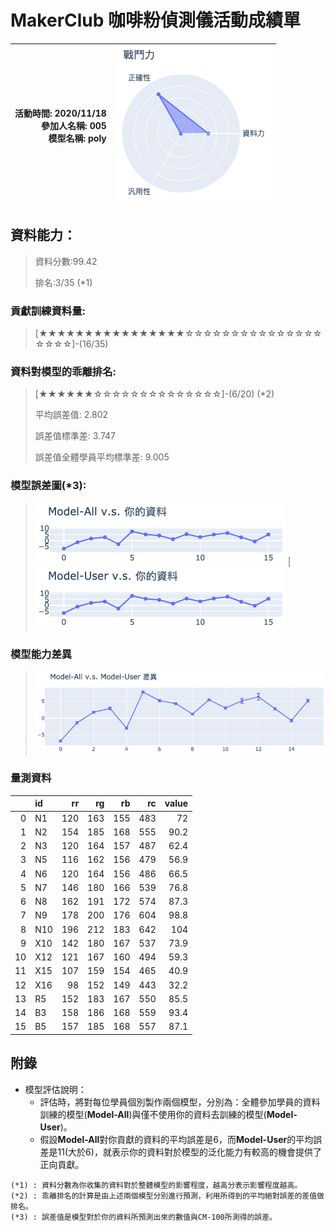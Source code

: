 # MakerClub 咖啡粉偵測儀活動成績單 
| 活動時間: 2020/11/18<br>參加人名稱: **005**<br>模型名稱: **poly** | ![](000.png) |
|-----:|-------------:|
## 資料能力：
> 資料分數:99.42
>
> 排名:3/35 (*1)
### 貢獻訓練資料量:
> 	[★★★★★★★★★★★★★★★★☆☆☆☆☆☆☆☆☆☆☆☆☆☆☆☆☆☆☆]-(16/35)
### 資料對模型的乖離排名:
> 	[★★★★★★☆☆☆☆☆☆☆☆☆☆☆☆☆☆]-(6/20) (*2)
>
> 	平均誤差值: 2.802
>
> 	誤差值標準差: 3.747
>
> 	誤差值全體學員平均標準差: 9.005
### 模型誤差圖(*3):
> ![001](001.png)	|![002](002.png)
### 模型能力差異
> ![003](003.png)
### 量測資料
|    | id   |   rr |   rg |   rb |   rc |   value |
|---:|:-----|-----:|-----:|-----:|-----:|--------:|
|  0 | N1   |  120 |  163 |  155 |  483 |    72   |
|  1 | N2   |  154 |  185 |  168 |  555 |    90.2 |
|  2 | N3   |  120 |  164 |  157 |  487 |    62.4 |
|  3 | N5   |  116 |  162 |  156 |  479 |    56.9 |
|  4 | N6   |  120 |  164 |  156 |  486 |    66.5 |
|  5 | N7   |  146 |  180 |  166 |  539 |    76.8 |
|  6 | N8   |  162 |  191 |  172 |  574 |    87.3 |
|  7 | N9   |  178 |  200 |  176 |  604 |    98.8 |
|  8 | N10  |  196 |  212 |  183 |  642 |   104   |
|  9 | X10  |  142 |  180 |  167 |  537 |    73.9 |
| 10 | X12  |  121 |  167 |  160 |  494 |    59.3 |
| 11 | X15  |  107 |  159 |  154 |  465 |    40.9 |
| 12 | X16  |   98 |  152 |  149 |  443 |    32.2 |
| 13 | R5   |  152 |  183 |  167 |  550 |    85.5 |
| 14 | B3   |  158 |  186 |  168 |  559 |    93.4 |
| 15 | B5   |  157 |  185 |  168 |  557 |    87.1 |
## 附錄
* 模型評估說明：
  - 評估時，將對每位學員個別製作兩個模型，分別為：全體參加學員的資料訓練的模型(**Model-All**)與僅不使用你的資料去訓練的模型(**Model-User**)。
  - 假設**Model-All**對你貢獻的資料的平均誤差是6，而**Model-User**的平均誤差是11(大於6)，就表示你的資料對於模型的泛化能力有較高的機會提供了正向貢獻。
```
(*1) : 資料分數為你收集的資料對於整體模型的影響程度，越高分表示影響程度越高。
(*2) : 乖離排名的計算是由上述兩個模型分別進行預測，利用所得到的平均絕對誤差的差值做排名。
(*3) : 誤差值是模型對於你的資料所預測出來的數值與CM-100所測得的誤差。
```
